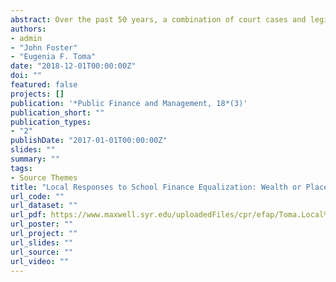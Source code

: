 ```yaml
---
abstract: Over the past 50 years, a combination of court cases and legislative actions has greatly reduced the variance in revenues across school districts within states by removing local property tax as the major revenue source for schools. This paper examines a single state, Kentucky, over a long period of time to examine the extent to which localities can offset state efforts to remove property wealth as the basis of revenue disparities. The empirical results suggest that even in a state with a strong state education reform and constraints on revenues, the property wealth of localities continues to enter as a significant determinant of local contributions to education that exceeds to some degree the state efforts to offset inequality among districts. Indeed, wealth exhibits a stronger effect on revenues now than when the reform was introduced. Moreover, in Kentucky, the districts located in the Appalachian region of the state continue to contribute less own-source revenues not because of the property wealth differences but because of other "place-based" factors that cannot be captured in the data.
authors:
- admin
- "John Foster"
- "Eugenia F. Toma"
date: "2018-12-01T00:00:00Z"
doi: ""
featured: false
projects: []
publication: '*Public Finance and Management, 18*(3)'
publication_short: ""
publication_types:
- "2"
publishDate: "2017-01-01T00:00:00Z"
slides: ""
summary: ""
tags:
- Source Themes
title: "Local Responses to School Finance Equalization: Wealth or Place?"
url_code: ""
url_dataset: ""
url_pdf: https://www.maxwell.syr.edu/uploadedFiles/cpr/efap/Toma.Local%20Revenue%20Responses%20-%20Syracuse.pdf
url_poster: ""
url_project: ""
url_slides: ""
url_source: ""
url_video: ""
---
```



